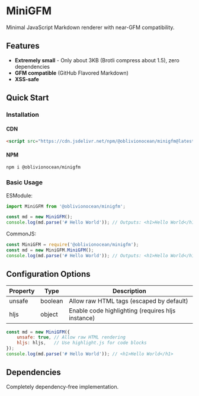 # MiniGFM  

Minimal JavaScript Markdown renderer with near-GFM compatibility.

## Features  

- **Extremely small** - Only about 3KB (Brotli compress about 1.5), zero dependencies  
- **GFM compatible** (GitHub Flavored Markdown)  
- **XSS-safe**  

## Quick Start  

### Installation  

#### CDN  

```html
<script src="https://cdn.jsdelivr.net/npm/@oblivionocean/minigfm@latest/dist/index.min.js"></script>
```

#### NPM  

```bash
npm i @oblivionocean/minigfm
```

### Basic Usage  

ESModule:  

```js
import MiniGFM from '@oblivionocean/minigfm';

const md = new MiniGFM();
console.log(md.parse('# Hello World')); // Outputs: <h1>Hello World</h1>
```

CommonJS:  

```js
const MiniGFM = require('@oblivionocean/minigfm');
const md = new MiniGFM.MiniGFM();
console.log(md.parse('# Hello World')); // Outputs: <h1>Hello World</h1>
```

## Configuration Options  

| Property     | Type    | Description                                         |
|--------------|---------|-----------------------------------------------------|
| unsafe       | boolean | Allow raw HTML tags (escaped by default)          |
| hljs         | object  | Enable code highlighting (requires hljs instance) |

```js
const md = new MiniGFM({
    unsafe: true, // Allow raw HTML rendering
    hljs: hljs,   // Use highlight.js for code blocks
});
console.log(md.parse('# Hello World')); // <h1>Hello World</h1>
```

## Dependencies  

Completely dependency-free implementation.
